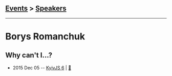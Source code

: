 ## [Events](../README.md) > [Speakers](../speakers.md)
---

# Borys Romanchuk

## Why can&#39;t I…?
- 2015 Dec 05 -- [KyivJS 6](https://www.youtube.com/watch?v=E0oIKEpOs58)  | [:notebook:](https://docs.google.com/presentation/d/1U8r--zX0asyRKv0aH51L0354hQD2wt2xMAfCSH0X7KA/edit)  
